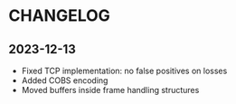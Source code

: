 # CHANGELOG

## 2023-12-13

* Fixed TCP implementation: no false positives on losses
* Added COBS encoding
* Moved buffers inside frame handling structures
